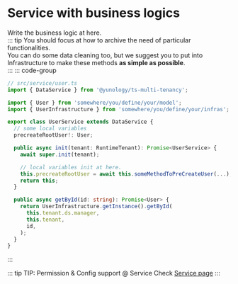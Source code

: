 # Service with business logics
Write the business logic at here.  
::: tip
You should focus at how to archive the need of particular functionalities.  
You can do some data cleaning too, but we suggest you to put into Infrastructure to make these methods **as simple as possible**.  
:::
::: code-group
```typescript [src/service/user.ts]
// src/service/user.ts
import { DataService } from '@yunology/ts-multi-tenancy';

import { User } from 'somewhere/you/define/your/model';
import { UserInfrastructure } from 'somewhere/you/define/your/infras';

export class UserService extends DataService {
  // some local variables
  precreateRootUser!: User;

  public async init(tenant: RuntimeTenant): Promise<UserService> {
    await super.init(tenant);

    // local variables init at here.
    this.precreateRootUser = await this.someMethodToPreCreateUser(...);
    return this;
  }

  public async getById(id: string): Promise<User> {
    return UserInfrastructure.getInstance().getById(
      this.tenant.ds.manager,
      this.tenant,
      id,
    );
  }
}
```
:::

::: tip TIP: Permission & Config support @ Service
Check [Service page](/designs/services/data-service)
:::
